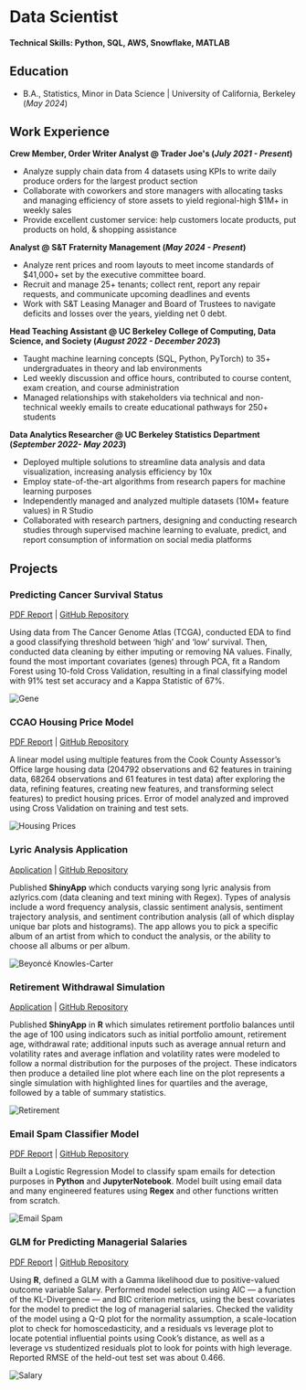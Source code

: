 # Data Scientist

#### Technical Skills: Python, SQL, AWS, Snowflake, MATLAB

## Education
- B.A., Statistics, Minor in Data Science | University of California, Berkeley (_May 2024_)								       		

## Work Experience
**Crew Member, Order Writer Analyst @ Trader Joe's (_July 2021 - Present_)**
- Analyze supply chain data from 4 datasets using KPIs to write daily produce orders for the largest product section
- Collaborate with coworkers and store managers with allocating tasks and managing efficiency of store assets to yield regional-high $1M+ in weekly sales
- Provide excellent customer service: help customers locate products, put products on hold, & shopping assistance

**Analyst @ S&T Fraternity Management (_May 2024 - Present_)**
- Analyze rent prices and room layouts to meet income standards of $41,000+ set by the executive committee board.
- Recruit and manage 25+ tenants; collect rent, report any repair requests, and communicate upcoming deadlines and events
- Work with S&T Leasing Manager and Board of Trustees to navigate deficits and losses over the years, yielding net 0 debt.

**Head Teaching Assistant @ UC Berkeley College of Computing, Data Science, and Society (_August 2022 - December 2023_)**
- Taught machine learning concepts (SQL, Python, PyTorch) to 35+ undergraduates in theory and lab environments
- Led weekly discussion and office hours, contributed to course content, exam creation, and course administration
- Managed relationships with stakeholders via technical and non-technical weekly emails to create educational pathways for 250+ students

**Data Analytics Researcher @ UC Berkeley Statistics Department (_September 2022- May 2023_)**
- Deployed multiple solutions to streamline data analysis and data visualization, increasing analysis efficiency by 10x
- Employ state-of-the-art algorithms from research papers for machine learning purposes
- Independently managed and analyzed multiple datasets (10M+ feature values) in R Studio
- Collaborated with research partners, designing and conducting research studies through supervised machine learning to evaluate, predict, and report consumption of information on social media platforms

## Projects
### Predicting Cancer Survival Status
[PDF Report](https://github.com/nathanharounian/Cancer-Survival-RF-Model/blob/main/cancer-survival-genes-rf-model.pdf)
| [GitHub Repository](https://github.com/nathanharounian/Cancer-Survival-RF-Model)

Using data from The Cancer Genome Atlas (TCGA), conducted EDA to find a good classifying threshold between ‘high’ and ‘low’ survival. Then, conducted data cleaning by either imputing or removing NA values. Finally, found the most important covariates (genes) through PCA, fit a Random Forest using 10-fold Cross Validation, resulting in a final classifying model with 91% test set accuracy and a Kappa Statistic of 67%.

![Gene](/assets/img/cancer.jpg)

### CCAO Housing Price Model
[PDF Report](https://github.com/nathanharounian/CCAO-Housing-Price-MLR-Model/blob/main/proj1b.ipynb)
| [GitHub Repository](https://github.com/nathanharounian/CCAO-Housing-Price-MLR-Model)

A linear model using multiple features from the Cook County Assessor’s Office large housing data (204792 observations and 62 features in training data, 68264 observations and 61 features in test data) after exploring the data, refining features, creating new features, and transforming select features) to predict housing prices. Error of model analyzed and improved using Cross Validation on training and test sets.

![Housing Prices](/assets/img/house_prices.jpg)

### Lyric Analysis Application
[Application](https://nathan-harounian.shinyapps.io/beyonce/)
| [GitHub Repository](https://github.com/nathanharounian/Lyric-Sentiment-Analysis)

Published **ShinyApp** which conducts varying song lyric analysis from azlyrics.com (data cleaning and text mining with Regex). Types of analysis include a word frequency analysis, classic sentiment analysis, sentiment trajectory analysis, and sentiment contribution analysis (all of which display unique bar plots and histograms). The app allows you to pick a specific album of an artist from which to conduct the analysis, or the ability to choose all albums or per album.

![Beyoncé Knowles-Carter](/assets/img/beyonce.webp)

### Retirement Withdrawal Simulation
[Application](https://nathan-harounian.shinyapps.io/RetirementPortfolioBalance/)
| [GitHub Repository](https://github.com/nathanharounian/Retirement-Withdrawal-Simulator)

Published **ShinyApp** in **R** which simulates retirement portfolio balances until the age of 100 using indicators such as initial portfolio amount, retirement age, withdrawal rate; additional inputs such as average annual return and volatility rates and average inflation and volatility rates were modeled to follow a normal distribution for the purposes of the project. These indicators then produce a detailed line plot where each line on the plot represents a single simulation with highlighted lines for quartiles and the average, followed by a table of summary statistics.

![Retirement](/assets/img/retirement.jpg)

### Email Spam Classifier Model
[PDF Report](https://github.com/nathanharounian/Email-Spam-Classifier-Model/blob/main/Email%20Classifier.pdf)
| [GitHub Repository](https://github.com/nathanharounian/Email-Spam-Classifier-Model/tree/main)

Built a Logistic Regression Model to classify spam emails for detection purposes in **Python** and **JupyterNotebook**. Model built using email data and many engineered features using **Regex** and other functions written from scratch.

![Email Spam](/assets/img/email_spam.png)

### GLM for Predicting Managerial Salaries
[PDF Report](https://github.com/nathanharounian/GLM-for-Prediciting-Managerial-Salaries/blob/main/Predicting-Managerial-Salaries-Modeling-Report.pdf)
| [GitHub Repository](https://github.com/nathanharounian/GLM-for-Prediciting-Managerial-Salaries)

Using **R**, defined a GLM with a Gamma likelihood due to positive-valued outcome variable Salary. Performed model selection using AIC — a function of the KL-Divergence — and BIC criterion metrics, using the best covariates for the model to predict the log of managerial salaries. Checked the validity of the model using a Q-Q plot for the normality assumption, a scale-location plot to check for homoscedasticity, and a residuals vs leverage plot to locate potential influential points using Cook’s distance, as well as a leverage vs studentized residuals plot to look for points with high leverage. Reported RMSE of the held-out test set was about 0.466.

![Salary](/assets/img/salary.png)
